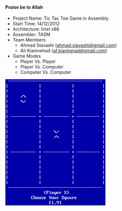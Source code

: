 #### Praise be to Allah

- Project Name: Tic Tac Toe Game in Assembly
- Start Time: 14/12/2012
- Architecture: Intel x86
- Assembler: TASM
- Team Members
    - Ahmad Siavashi (ahmad.siavashi@gmail.com)
    - Ali Kianinehad (af.kianinejad@gmail.com)
- Game Modes
    - Player Vs. Player
    - Player Vs. Computer
    - Computer Vs. Computer

![Alt text](Screenshot.png)
